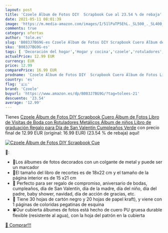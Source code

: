 ```yaml
---
layout: post
title: 'Czoele Álbum de Fotos DIY  Scrapbook Cue al 23.54 % de rebaja'
date: 2021-05-11 08:01:39
image: 'https://m.media-amazon.com/images/I/51lPaTP5EhL._SL500_._SL400_.jpg'
comments: true
category: ofertas
author: 'tole.es'
slug: 'B083J7BG9G-es Czoele Álbum de Fotos DIY Scrapbook Cuero Álbum de Fotos...'
sku: 'B083J7BG9G-es'
tags: [ 'Decoración del hogar','Hogar y cocina','czoele','rotuladores','Álbumes de fotos', ]
actualPrice: 12.99 EUR
currency: EUR
price: 12.99
comparePrice: 16.99 EUR
prodname: 'Czoele Álbum de Fotos DIY  Scrapbook Cuero Álbum de Fotos Libro de Visitas de Boda con Rotuladores Metálicos  Álbum de niños Libro de graduación Regalo para Día de San Valentín Cumpleaños Verde'
country: 'es'
flag: '🇪🇸'
brand: 'Czoele'
buyurl: 'https://www.amazon.es/dp/B083J7BG9G/?tag=tolees-21'
descuento: '23.54'
average: '12.99'
---
```


Tienes [Czoele Álbum de Fotos DIY  Scrapbook Cuero Álbum de Fotos Libro de Visitas de Boda con Rotuladores Metálicos  Álbum de niños Libro de graduación Regalo para Día de San Valentín Cumpleaños Verde](https://www.amazon.es/dp/B083J7BG9G/?tag=tolees-21) con precio final de  12.99 EUR (original: 16.99 EUR) (23.54 %  de rebaja) aqui!

[![Czoele Álbum de Fotos DIY  Scrapbook Cue](https://m.media-amazon.com/images/I/51lPaTP5EhL._SL500_._SL400_.jpg)](https://www.amazon.es/dp/B083J7BG9G/?tag=tolees-21)

🔎:

- 🍁Los álbumes de fotos decorados con un colgante de metal y puede ser un marcador
- 🍃El tamaño del libro de recortes es de 18x22 cm y el tamaño de la página interior es de 15 x21 cm
- 🍒 Perfecto para ser regalo de compromiso, aniversario de bodas, cumpleaños, día de San Valentín, día de la madre, día del niño, día del padre, baby shower, navidad, día de acción de gracias, etc.
- 🍂 Tiene 30 hojas de cartón negro y 20 hojas de papel kraft), y viene con 1 páginas de coloridas pegatinas de esquina
- 🍀Our cubierta álbumes de fotos está hecho de cuero PU gruesa durable flexible (resistente al agua), con la hoja del patrón en la cubierta

[🛒 Comprar!!!](https://www.amazon.es/dp/B083J7BG9G/?tag=tolees-21)
